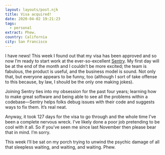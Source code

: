 ```yaml
---
layout: layouts/post.njk
title: Visa acquired!
date: 2020-04-02 19:21:23
tags:
  - personal
extract: Phew.
country: California
city: San Francisco
---
```


I have news! This week I found out that my visa has been approved and so now I’m ready to start work at the ever-so-excellent [Sentry](https://sentry.io/welcome/). My first day will be at the end of the month and I couldn’t be more excited; the team is fabulous, the product is useful, and the business model is sound. Not only that, but everyone appears to be funny, too (although I sort of take offense to this because, by law, I should be the only one making jokes).

Joining Sentry ties into my obsession for the past four years; learning how to make great software and being able to see all the problems within a codebase—Sentry helps folks debug issues with their code and suggests ways to fix them. It’s real neat.

Anyway, it took 127 days for the visa to go through and the whole time I’ve been a complete nervous wreck. I’ve likely done a poor job pretending to be cool with it all. So if you’ve seen me since last November then please bear that in mind. I’m sorry.

This week I’ll be sat on my porch trying to unwind the psychic damage of all that sleepless waiting, and waiting, and waiting. Phew.
